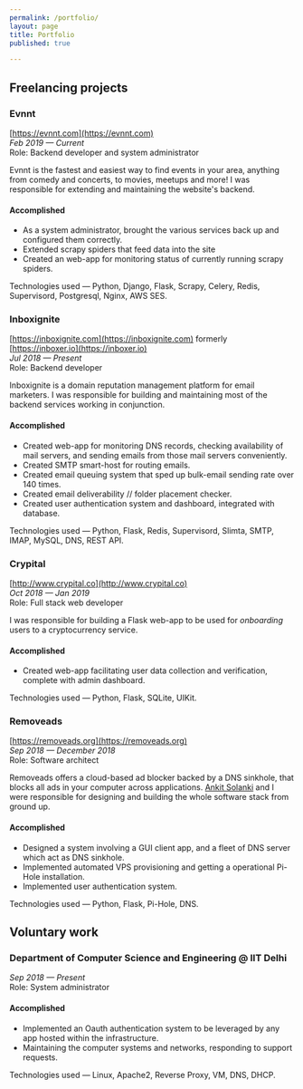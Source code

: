 ```yaml
---
permalink: /portfolio/
layout: page
title: Portfolio 
published: true

---
```


## Freelancing projects

### Evnnt
[https://evnnt.com](https://evnnt.com)  
_Feb 2019 — Current_  
Role: Backend developer and system administrator

Evnnt is the fastest and easiest way to find events in your area, anything from comedy and concerts, to movies, meetups and more! I was responsible for extending and maintaining the website's backend.

#### Accomplished

- As a system administrator, brought the various services back up and configured them correctly.
- Extended scrapy spiders that feed data into the site
- Created an web-app for monitoring status of currently running scrapy spiders.

Technologies used — Python, Django, Flask, Scrapy, Celery, Redis, Supervisord, Postgresql, Nginx, AWS SES.  


### Inboxignite 
[https://inboxignite.com](https://inboxignite.com) formerly [https://inboxer.io](https://inboxer.io)  
_Jul 2018 — Present_  
Role: Backend developer

Inboxignite is a domain reputation management platform for email marketers. I was responsible for building and maintaining most of the backend services working in conjunction.

#### Accomplished
- Created web-app for monitoring DNS records, checking availability of mail servers, and sending emails from those mail servers conveniently.
- Created SMTP smart-host for routing emails.  
- Created email queuing system that sped up bulk-email sending rate over 140 times.  
- Created email deliverability // folder placement checker.  
- Created user authentication system and dashboard, integrated with database.  

Technologies used — Python, Flask, Redis, Supervisord, Slimta, SMTP, IMAP, MySQL, DNS, REST API.  


### Crypital
[http://www.crypital.co](http://www.crypital.co)  
_Oct 2018 — Jan 2019_  
Role: Full stack web developer

I was responsible for building a Flask web-app to be used for _onboarding_ users to a cryptocurrency service. 

#### Accomplished
- Created web-app facilitating user data collection and verification, complete with admin dashboard.  

Technologies used — Python, Flask, SQLite, UIKit.  

### Removeads
[https://removeads.org](https://removeads.org)  
_Sep 2018 — December 2018_  
Role: Software architect

Removeads offers a cloud-based ad blocker backed by a DNS sinkhole, that blocks all ads in your computer across applications. [Ankit Solanki](https://ankit-solanki.com/) and I were responsible for designing and building the whole software stack from ground up. 

#### Accomplished

- Designed a system involving a GUI client app, and a fleet of DNS server which act as DNS sinkhole.  
- Implemented automated VPS provisioning and getting a operational Pi-Hole installation.  
- Implemented user authentication system.  

Technologies used — Python, Flask, Pi-Hole, DNS.


## Voluntary work

### Department of Computer Science and Engineering @ IIT Delhi
_Sep 2018 — Present_  
Role: System administrator

#### Accomplished
- Implemented an Oauth authentication system to be leveraged by any app hosted within the infrastructure.
- Maintaining the computer systems and networks, responding to support requests.  

Technologies used — Linux, Apache2, Reverse Proxy, VM, DNS, DHCP.
